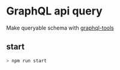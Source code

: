 # GraphQL api query

Make queryable schema with [graphql-tools](https://www.npmjs.com/package/graphql-tools)

## start
```bash
> npm run start
```
